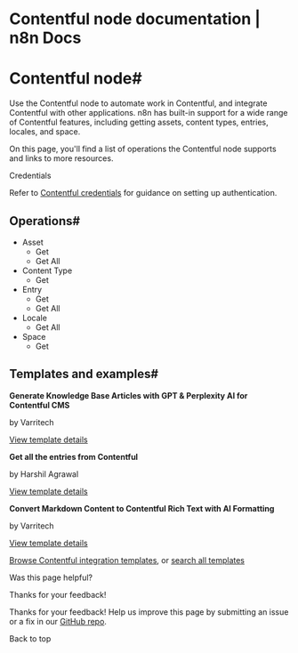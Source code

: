 # Contentful node documentation | n8n Docs

[ ](https://github.com/n8n-io/n8n-docs/edit/main/docs/integrations/builtin/app-nodes/n8n-nodes-base.contentful.md "Edit this page")

# Contentful node#

Use the Contentful node to automate work in Contentful, and integrate Contentful with other applications. n8n has built-in support for a wide range of Contentful features, including getting assets, content types, entries, locales, and space.

On this page, you'll find a list of operations the Contentful node supports and links to more resources.

Credentials

Refer to [Contentful credentials](../../credentials/contentful/) for guidance on setting up authentication. 

## Operations#

  * Asset
    * Get
    * Get All
  * Content Type
    * Get
  * Entry
    * Get
    * Get All
  * Locale
    * Get All
  * Space
    * Get

## Templates and examples#

**Generate Knowledge Base Articles with GPT & Perplexity AI for Contentful CMS**

by Varritech

[View template details](https://n8n.io/workflows/4012-generate-knowledge-base-articles-with-gpt-and-perplexity-ai-for-contentful-cms/)

**Get all the entries from Contentful**

by Harshil Agrawal

[View template details](https://n8n.io/workflows/640-get-all-the-entries-from-contentful/)

**Convert Markdown Content to Contentful Rich Text with AI Formatting**

by Varritech

[View template details](https://n8n.io/workflows/4078-convert-markdown-content-to-contentful-rich-text-with-ai-formatting/)

[Browse Contentful integration templates](https://n8n.io/integrations/contentful/), or [search all templates](https://n8n.io/workflows/)

Was this page helpful? 

Thanks for your feedback! 

Thanks for your feedback! Help us improve this page by submitting an issue or a fix in our [GitHub repo](https://github.com/n8n-io/n8n-docs). 

Back to top